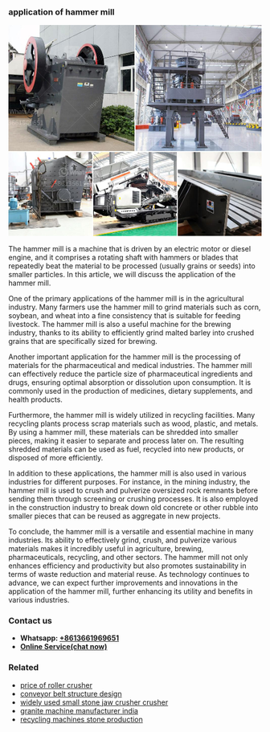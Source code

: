 <h3>application of hammer mill</h3><img src='1706767790.jpg' alt=''><p>The hammer mill is a machine that is driven by an electric motor or diesel engine, and it comprises a rotating shaft with hammers or blades that repeatedly beat the material to be processed (usually grains or seeds) into smaller particles. In this article, we will discuss the application of the hammer mill.</p><p>One of the primary applications of the hammer mill is in the agricultural industry. Many farmers use the hammer mill to grind materials such as corn, soybean, and wheat into a fine consistency that is suitable for feeding livestock. The hammer mill is also a useful machine for the brewing industry, thanks to its ability to efficiently grind malted barley into crushed grains that are specifically sized for brewing.</p><p>Another important application for the hammer mill is the processing of materials for the pharmaceutical and medical industries. The hammer mill can effectively reduce the particle size of pharmaceutical ingredients and drugs, ensuring optimal absorption or dissolution upon consumption. It is commonly used in the production of medicines, dietary supplements, and health products.</p><p>Furthermore, the hammer mill is widely utilized in recycling facilities. Many recycling plants process scrap materials such as wood, plastic, and metals. By using a hammer mill, these materials can be shredded into smaller pieces, making it easier to separate and process later on. The resulting shredded materials can be used as fuel, recycled into new products, or disposed of more efficiently.</p><p>In addition to these applications, the hammer mill is also used in various industries for different purposes. For instance, in the mining industry, the hammer mill is used to crush and pulverize oversized rock remnants before sending them through screening or crushing processes. It is also employed in the construction industry to break down old concrete or other rubble into smaller pieces that can be reused as aggregate in new projects.</p><p>To conclude, the hammer mill is a versatile and essential machine in many industries. Its ability to effectively grind, crush, and pulverize various materials makes it incredibly useful in agriculture, brewing, pharmaceuticals, recycling, and other sectors. The hammer mill not only enhances efficiency and productivity but also promotes sustainability in terms of waste reduction and material reuse. As technology continues to advance, we can expect further improvements and innovations in the application of the hammer mill, further enhancing its utility and benefits in various industries.</p><h3>Contact us</h3><ul><li><strong>Whatsapp:&nbsp;<a href="https://wa.me/8613661969651">+8613661969651</a></strong></li><li><a href="https://swt.shibang-china.com/?git&amp;zhl&amp;application of hammer mill"><strong>Online Service(chat now)</strong></a></li></ul><h3>Related</h3><ul><li><a href='price of roller crusher.md'>price of roller crusher</a></li><li><a href='conveyor belt structure design.md'>conveyor belt structure design</a></li><li><a href='widely used small stone jaw crusher crusher.md'>widely used small stone jaw crusher crusher</a></li><li><a href='granite machine manufacturer india.md'>granite machine manufacturer india</a></li><li><a href='recycling machines stone production.md'>recycling machines stone production</a></li></ul>